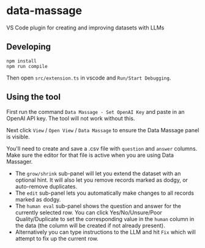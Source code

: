 # data-massage
VS Code plugin for creating and improving datasets with LLMs

## Developing

```
npm install
npm run compile
```

Then open `src/extension.ts` in vscode and `Run/Start Debugging`.

## Using the tool

First run the command `Data Massage - Set OpenAI Key` and paste in an OpenAI API key. The tool will not work without this.

Next click `View` / `Open View` / `Data Massage` to ensure the Data Massage panel is visible.

You'll need to create and save a .csv file with `question` and `answer` columns. Make sure the editor for that file is active when you are using Data Massager.

- The `grow/shrink` sub-panel will let you extend the dataset with an optional hint. It will also let you remove records marked as dodgy, or auto-remove duplicates.
- The `edit` sub-panel lets you automatically make changes to all records marked as dodgy.
- The `human eval` sub-panel shows the question and answer for the currently selected row. You can click Yes/No/Unsure/Poor Quality/Duplicate to set the corresponding value in the `human` column in the data (the column will be created if not already present).
- Alternatively you can type instructions to the LLM and hit `Fix` which will attempt to fix up the current row.
